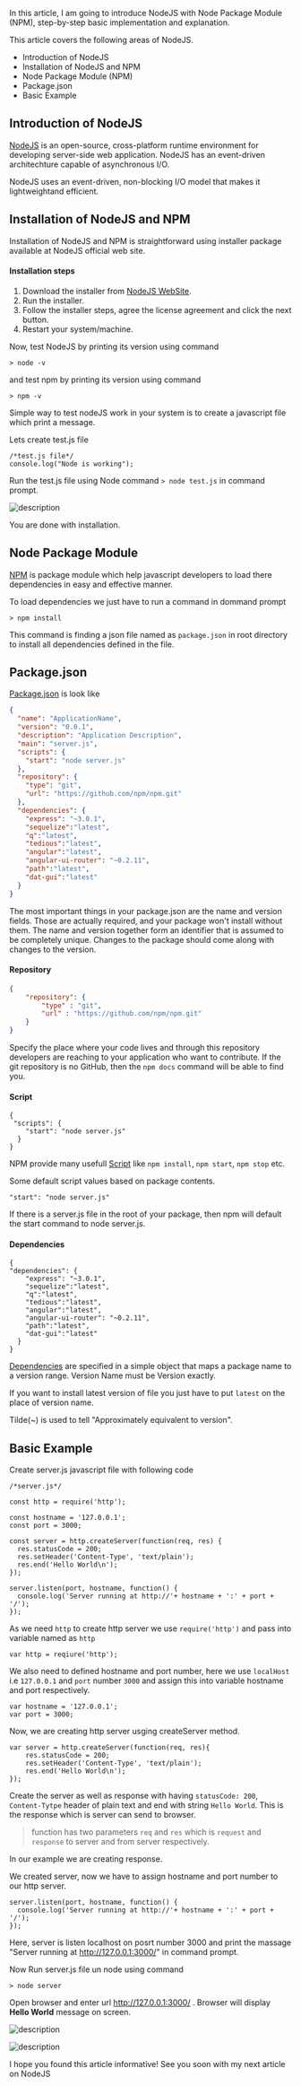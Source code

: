 In this article, I am going to introduce NodeJS with Node Package Module (NPM), step-by-step basic implementation and explanation.

This article covers the following areas of NodeJS.

* Introduction of NodeJS
* Installation of NodeJS and NPM
* Node Package Module (NPM)
* Package.json
* Basic Example

## Introduction of NodeJS 

[NodeJS](https://nodejs.org/en/) is an open-source, cross-platform runtime environment for developing server-side web application. NodeJS has an event-driven architechture capable of asynchronous I/O.

NodeJS uses an event-driven, non-blocking I/O model that makes it lightweightand efficient.

## Installation of NodeJS and NPM

Installation of NodeJS and NPM is straightforward using installer package available at NodeJS official web site.

#### Installation steps

1. Download the installer from [NodeJS WebSite](https://nodejs.org/en/).
2. Run the installer.
3. Follow the installer steps, agree the license agreement and click the next button.
4. Restart your system/machine.

Now, test NodeJS by printing its version using command

```
> node -v
```

and test npm by printing its version using command

```
> npm -v
```

Simple way to test nodeJS work in your system is to create a javascript file which print a message.

Lets create test.js file 

```
/*test.js file*/
console.log("Node is working");
```

Run the test.js file using Node command `> node test.js` in command prompt.

![description](https://raw.githubusercontent.com/pluralsight/guides/master/images/640f8199-be76-4848-a093-0f9e2825d8a8.png)

You are done with installation.

## Node Package Module

[NPM](https://www.npmjs.com/) is package module which help javascript developers to load there dependencies in easy and effective manner.

To load dependencies we just have to run a command in dommand prompt

```
> npm install
```

This command is finding a json file named as `package.json` in root directory to install all dependencies defined in the file.

## Package.json

[Package.json](https://docs.npmjs.com/files/package.json) is look like 

```json
{
  "name": "ApplicationName",
  "version": "0.0.1",
  "description": "Application Description",
  "main": "server.js",
  "scripts": {
    "start": "node server.js"
  },
  "repository": {
    "type": "git",
    "url": "https://github.com/npm/npm.git"
  },
  "dependencies": {
    "express": "~3.0.1",
    "sequelize":"latest",
    "q":"latest",
    "tedious":"latest",
    "angular":"latest",
    "angular-ui-router": "~0.2.11",
    "path":"latest",
    "dat-gui":"latest"
  }
}

```

The most important things in your package.json are the name and version fields. Those are actually required, and your package won't install without them. The name and version together form an identifier that is assumed to be completely unique. Changes to the package should come along with changes to the version.

#### Repository 

```json
{
    "repository": {
        "type" : "git",
        "url" : "https://github.com/npm/npm.git"
    }
}
```

Specify the place where your code lives and through this repository developers are reaching to your application who want to contribute. If the git repository is no GitHub, then the `npm docs` command will be able to find you.

#### Script

```
{
 "scripts": {
    "start": "node server.js"
  }
}
```

NPM provide many usefull [Script](https://docs.npmjs.com/misc/scripts) like `npm install`, `npm start`, `npm stop` etc.

Some default script values based on package contents.

```
"start": "node server.js"
```

If there is a server.js file in the root of your package, then npm will default the start command to node server.js.

#### Dependencies

```
{
"dependencies": {
    "express": "~3.0.1",
    "sequelize":"latest",
    "q":"latest",
    "tedious":"latest",
    "angular":"latest",
    "angular-ui-router": "~0.2.11",
    "path":"latest",
    "dat-gui":"latest"
  }
}
```

[Dependencies](https://docs.npmjs.com/files/package.json#dependencies) are specified in a simple object that maps a package name to a version range.
Version Name must be Version exactly.

If you want to install latest version of file you just have to put `latest` on the place of version name.

Tilde(~) is used to tell "Approximately equivalent to version".

## Basic Example

Create server.js javascript file with following code

```
/*server.js*/

const http = require('http');

const hostname = '127.0.0.1';
const port = 3000;

const server = http.createServer(function(req, res) {
  res.statusCode = 200;
  res.setHeader('Content-Type', 'text/plain');
  res.end('Hello World\n');
});

server.listen(port, hostname, function() {
  console.log('Server running at http://'+ hostname + ':' + port + '/');
});
```

As we need `http` to create http server we use `require('http')` and pass into variable named as `http`

```
var http = reqiure('http');
```

We also need to defined hostname and port number, here we use `localHost` i.e `127.0.0.1` and `port` number `3000` and assign this into variable hostname and port respectively.

```
var hostname = '127.0.0.1';
var port = 3000;
```

Now, we are creating http server usging createServer method.

```
var server = http.createServer(function(req, res){
    res.statusCode = 200;
    res.setHeader('Content-Type', 'text/plain');
    res.end('Hello World\n');
});
```

Create the server as well as response with having `statusCode: 200`, `Content-Tytpe` header of plain text and end with string `Hello World`. This is the response which is server can send to browser.

> function has two parameters `req` and `res` which is `request` and `response` to server and from server respectively.

In our example we are creating response.

We created server, now we have to assign hostname and port number to our http server.

```
server.listen(port, hostname, function() {
  console.log('Server running at http://'+ hostname + ':' + port + '/');
});
```

Here, server is listen localhost on posrt number 3000 and print the massage "Server running at http://127.0.0.1:3000/" in command prompt.

Now Run server.js file un node using command

```
> node server
```

Open browser and enter url http://127.0.0.1:3000/ . Browser will display **Hello World** message on screen.


![description](https://raw.githubusercontent.com/pluralsight/guides/master/images/b4eb365b-23f9-4fc1-b4a8-34b1b9b3e8e9.png)


![description](https://raw.githubusercontent.com/pluralsight/guides/master/images/cfaa1589-9a62-48eb-b3f5-3707d3d14a6d.png)



I hope you found this article informative! See you soon with my next article on NodeJS
